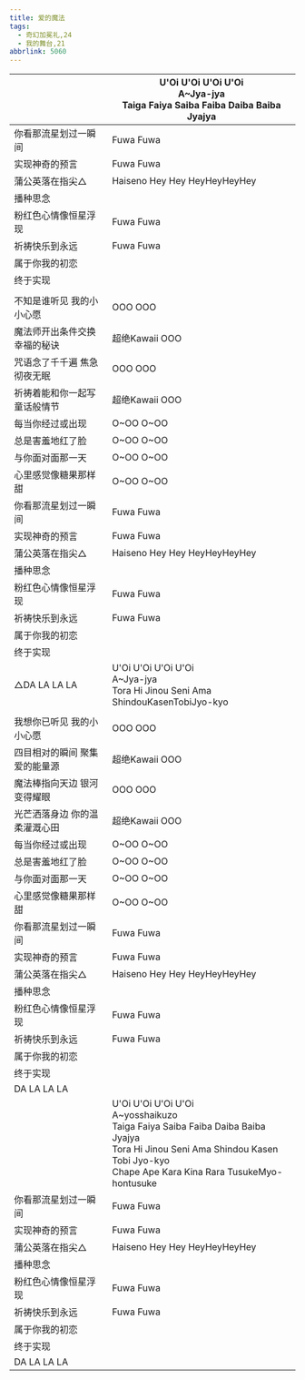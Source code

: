 ```yaml
---
title: 爱的魔法
tags:
  - 奇幻加冕礼,24
  - 我的舞台,21
abbrlink: 5060
---
```

|      |U'Oi U'Oi U'Oi U'Oi<br>A~Jya-jya<br>Taiga Faiya Saiba Faiba Daiba Baiba Jyajya|
|--|--|
|你看那流星划过一瞬间|Fuwa Fuwa|
|实现神奇的预言|Fuwa Fuwa|
|蒲公英落在指尖△|Haiseno Hey Hey HeyHeyHeyHey|
|播种思念|      |
|粉红色心情像恒星浮现|Fuwa Fuwa|
|祈祷快乐到永远|Fuwa Fuwa|
|属于你我的初恋|      |
|终于实现|      |
|      |      |
|不知是谁听见 我的小小心愿|OOO OOO|
|魔法师开出条件交换幸福的秘诀|超绝Kawaii OOO|
|咒语念了千千遍 焦急彻夜无眠|OOO OOO|
|祈祷着能和你一起写童话般情节|超绝Kawaii OOO|
|每当你经过或出现|O~OO O~OO|
|总是害羞地红了脸|O~OO O~OO|
|与你面对面那一天|O~OO O~OO|
|心里感觉像糖果那样甜|O~OO O~OO|
|你看那流星划过一瞬间|Fuwa Fuwa|
|实现神奇的预言|Fuwa Fuwa|
|蒲公英落在指尖△|Haiseno Hey Hey HeyHeyHeyHey|
|播种思念|      |
|粉红色心情像恒星浮现|Fuwa Fuwa|
|祈祷快乐到永远|Fuwa Fuwa|
|属于你我的初恋|      |
|终于实现|      |
|△DA LA LA LA|U'Oi U'Oi U'Oi U'Oi<br>A~Jya-jya<br>Tora Hi Jinou Seni Ama ShindouKasenTobiJyo-kyo|
|      |      |
|我想你已听见 我的小小心愿|OOO OOO|
|四目相对的瞬间 聚集爱的能量源|超绝Kawaii OOO|
|魔法棒指向天边 银河变得耀眼|OOO OOO|
|光芒洒落身边 你的温柔灌溉心田|超绝Kawaii OOO|
|每当你经过或出现|O~OO O~OO|
|总是害羞地红了脸|O~OO O~OO|
|与你面对面那一天|O~OO O~OO|
|心里感觉像糖果那样甜|O~OO O~OO|
|你看那流星划过一瞬间|Fuwa Fuwa|
|实现神奇的预言|Fuwa Fuwa|
|蒲公英落在指尖△|Haiseno Hey Hey HeyHeyHeyHey|
|播种思念|      |
|粉红色心情像恒星浮现|Fuwa Fuwa|
|祈祷快乐到永远|Fuwa Fuwa|
|属于你我的初恋|      |
|终于实现|      |
|DA LA LA LA| |
|      |U'Oi U'Oi U'Oi U'Oi<br>A~yosshaikuzo<br>Taiga Faiya Saiba Faiba Daiba Baiba Jyajya<br>Tora Hi Jinou Seni Ama Shindou Kasen Tobi Jyo-kyo<br>Chape Ape Kara Kina Rara TusukeMyo-hontusuke|
|你看那流星划过一瞬间|Fuwa Fuwa|
|实现神奇的预言|Fuwa Fuwa|
|蒲公英落在指尖△|Haiseno Hey Hey HeyHeyHeyHey|
|播种思念|      |
|粉红色心情像恒星浮现|Fuwa Fuwa|
|祈祷快乐到永远|Fuwa Fuwa|
|属于你我的初恋|      |
|终于实现|      |
|DA LA LA LA| |